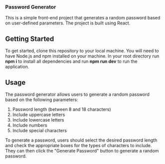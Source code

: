 ### Password Generator
This is a simple front-end project that generates a random password based on user-defined parameters. The project is built using React.

## Getting Started
To get started, clone this repository to your local machine. You will need to have Node.js and npm installed on your machine. In your root directory run **npm i** to install all dependencies and run **npm run dev** to run the application.

## Usage
The password generator allows users to generate a random password based on the following parameters:

1. Password length (between 8 and 18 characters)
2. Include uppercase letters
3. Include lowercase letters
4. Include numbers
5. Include special characters

To generate a password, users should select the desired password length and check the appropriate boxes for the types of characters to include. They can then click the "Generate Password" button to generate a random password.

